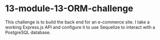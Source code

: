 # 13-module-13-ORM-challenge
This challenge is to build the back end for an e-commerce site.  I take a working Express.js API and configure it to use Sequelize to interact with a PostgreSQL database.
